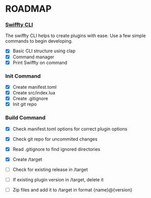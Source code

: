# ROADMAP

### [Swiffty CLI](https://example.com)
The swiffty CLI helps to create plugins with ease. Use a few simple commands to begin developing.
- [X] Basic CLI structure using clap 
- [X] Command manager
- [X] Print Swiffty on command
      
 ### Init Command
- [X] Create manifest.toml
- [X] Create src/index.lua
- [X] Create .gitignore
- [X] Init git repo

### Build Command
- [X] Check manifest.toml options for correct plugin options
- [X] Check git repo for uncommited changes
- [X] Read .gitignore to find ignored directories
- [X] Create /target
- [ ] Check for existing release in /target
- [ ] If existing plugin version in /target, delete it
- [ ] Zip files and add it to /target in format {name}@{version}

